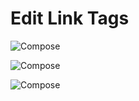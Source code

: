 Edit Link Tags
==============

![Compose](wiki/design/publishing/compose/edit-link-tags/edit-link-tags-01.png "Compose")

![Compose](wiki/design/publishing/compose/edit-link-tags/edit-link-tags-02.png "Compose")

![Compose](wiki/design/publishing/compose/edit-link-tags/edit-link-tags-03.png "Compose")